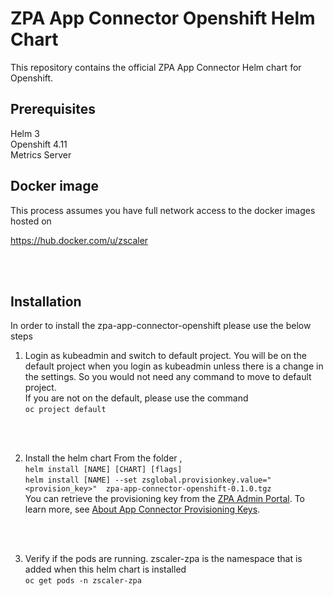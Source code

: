 # ZPA App Connector Openshift Helm Chart

This repository contains the official ZPA App Connector Helm chart for Openshift.

## Prerequisites

Helm 3 \
Openshift 4.11 \
Metrics Server

## Docker image

This process assumes you have full network access to the docker images hosted on

https://hub.docker.com/u/zscaler

<br/><br/>

## Installation

In order to install the zpa-app-connector-openshift please use the below steps

1. Login as kubeadmin and switch to default project. You will be on the default project when you login as kubeadmin unless there is a change in the settings. So you would not need any command to move to default project. \
If you are not on the default, please use the command\
    `oc project default`

<br/><br/>


2. Install the helm chart
From the folder , \
    `helm install [NAME] [CHART] [flags]` \
    `helm install [NAME] --set zsglobal.provisionkey.value="<provision_key>"  zpa-app-connector-openshift-0.1.0.tgz` \
     You can retrieve the provisioning key from the [ZPA Admin Portal](https://admin.private.zscaler.com/). To learn more, see [About App Connector Provisioning Keys](https://help.zscaler.com/zpa/about-connector-provisioning-keys).

<br/><br/>

3. Verify if the pods are running.
zscaler-zpa is the namespace that is added when this helm chart is installed \
    `oc get pods -n zscaler-zpa`